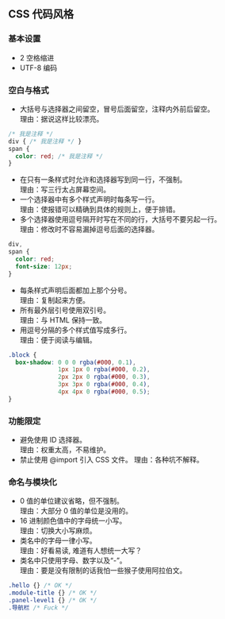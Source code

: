 ## CSS 代码风格

### 基本设置

* 2 空格缩进
* UTF-8 编码

### 空白与格式

* 大括号与选择器之间留空，冒号后面留空，注释内外前后留空。<br/>
  理由：据说这样比较漂亮。
```CSS
/* 我是注释 */
div { /* 我是注释 */ }
span {
  color: red; /* 我是注释 */
}
```
* 在只有一条样式时允许和选择器写到同一行，不强制。<br/>
  理由：写三行太占屏幕空间。
* 一个选择器中有多个样式声明时每条写一行。<br/>
  理由：使报错可以精确到具体的规则上，便于排错。
* 多个选择器使用逗号隔开时写在不同的行，大括号不要另起一行。<br/>
  理由：修改时不容易漏掉逗号后面的选择器。
```CSS
div,
span {
  color: red;
  font-size: 12px;
}
```
* 每条样式声明后面都加上那个分号。<br/>
  理由：复制起来方便。
* 所有最外层引号使用双引号。<br/>
  理由：与 HTML 保持一致。
* 用逗号分隔的多个样式值写成多行。<br/>
  理由：便于阅读与编辑。
```CSS
.block {
  box-shadow: 0 0 0 rgba(#000, 0.1),
              1px 1px 0 rgba(#000, 0.2),
              2px 2px 0 rgba(#000, 0.3),
              3px 3px 0 rgba(#000, 0.4),
              4px 4px 0 rgba(#000, 0.5);
}
```

### 功能限定

* 避免使用 ID 选择器。<br/>
  理由：权重太高，不易维护。
* 禁止使用 @import 引入 CSS 文件。
  理由：各种坑不解释。<br/>

### 命名与模块化

* 0 值的单位建议省略，但不强制。<br/>
  理由：大部分 0 值的单位是没用的。
* 16 进制颜色值中的字母统一小写。<br/>
  理由：切换大小写麻烦。
* 类名中的字母一律小写。<br/>
  理由：好看易读, 难道有人想统一大写？
* 类名中只使用字母、数字以及“-”。<br/>
  理由：要是没有限制的话我怕一些猴子使用阿拉伯文。
```CSS
.hello {} /* OK */
.module-title {} /* OK */
.panel-level1 {} /* OK */
.导航栏 /* Fuck */
```
